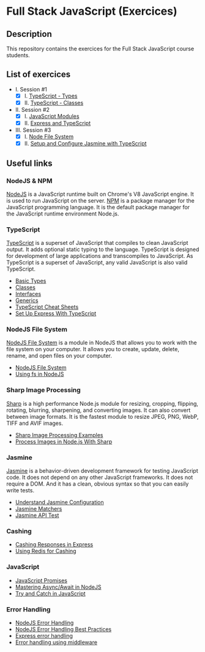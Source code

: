 # Full Stack JavaScript (Exercices)

## Description

This repository contains the exercices for the Full Stack JavaScript course students.

## List of exercices

- I. Session #1
  - [x] I. [TypeScript - Types](./typescript-types)
  - [x] II. [TypeScript - Classes](./typescript-classes)
- II. Session #2
  - [x] I. [JavaScript Modules](./js-modules)
  - [x] II. [Express and TypeScript](./express-ts)
- III. Session #3
  - [x] I. [Node File System](./file-system)
  - [x] II. [Setup and Configure Jasmine with TypeScript](./jasmine)

## Useful links

### NodeJS & NPM

[NodeJS](https://nodejs.org/en/) is a JavaScript runtime built on Chrome's V8 JavaScript engine. It is used to run JavaScript on the server. [NPM](https://www.npmjs.com/) is a package manager for the JavaScript programming language. It is the default package manager for the JavaScript runtime environment Node.js.

### TypeScript

[TypeScript](https://www.typescriptlang.org/) is a superset of JavaScript that compiles to clean JavaScript output. It adds optional static typing to the language. TypeScript is designed for development of large applications and transcompiles to JavaScript. As TypeScript is a superset of JavaScript, any valid JavaScript is also valid TypeScript.

- [Basic Types](https://www.typescriptlang.org/docs/handbook/basic-types.html)
- [Classes](https://www.typescriptlang.org/docs/handbook/classes.html)
- [Interfaces](https://www.typescriptlang.org/docs/handbook/interfaces.html)
- [Generics](https://www.typescriptlang.org/docs/handbook/generics.html)
- [TypeScript Cheat Sheets](https://www.typescriptlang.org/cheatsheets)
- [Set Up Express With TypeScript](https://levelup.gitconnected.com/how-to-properly-set-up-express-with-typescript-1b52570677c9)

### NodeJS File System

[NodeJS File System](https://nodejs.org/api/fs.html) is a module in NodeJS that allows you to work with the file system on your computer. It allows you to create, update, delete, rename, and open files on your computer.

- [NodeJS File System](https://nodejs.org/api/fs.html)
- [Using fs in NodeJS](https://www.geeksforgeeks.org/node-js-file-system/)

### Sharp Image Processing

[Sharp](https://sharp.pixelplumbing.com/) is a high performance Node.js module for resizing, cropping, flipping, rotating, blurring, sharpening, and converting images. It can also convert between image formats. It is the fastest module to resize JPEG, PNG, WebP, TIFF and AVIF images.

- [Sharp Image Processing Examples](https://sharp.pixelplumbing.com/en/stable/api-operation/#examples)
- [Process Images in Node.js With Sharp](https://www.digitalocean.com/community/tutorials/how-to-process-images-in-node-js-with-sharp)

### Jasmine

[Jasmine](https://jasmine.github.io/) is a behavior-driven development framework for testing JavaScript code. It does not depend on any other JavaScript frameworks. It does not require a DOM. And it has a clean, obvious syntax so that you can easily write tests.

- [Understand Jasmine Configuration](https://www.guru99.com/node-js-testing-jasmine.html)
- [Jasmine Matchers](https://jasmine.github.io/api/edge/matchers.html)
- [Jasmine API Test](https://medium.com/@xpander001/using-supertest-with-jasmine-jest-5d526c362a4b)

### Cashing
<!-- q: what is cashing -->

- [Cashing Responses in Express](https://medium.com/the-node-js-collection/simple-server-side-cache-for-express-js-with-node-js-45ff296ca0f0)
- [Using Redis for Cashing](https://developer.redis.com/develop/node/nodecrashcourse/caching/)

### JavaScript

- [JavaScript Promises](https://www.geeksforgeeks.org/javascript-promises/)
- [Mastering Async/Await in NodeJS](https://blog.risingstack.com/mastering-async-await-in-nodejs/)
- [Try and Catch in JavaScript](https://www.freecodecamp.org/news/try-catch-in-javascript/)

### Error Handling

- [NodeJS Error Handling](https://www.joyent.com/node-js/production/design/errors)
- [NodeJS Error Handling Best Practices](https://www.joyent.com/node-js/production/design/errors)
- [Express error handling](https://expressjs.com/en/guide/error-handling.html)
- [Error handling using middleware](https://reflectoring.io/express-error-handling/)
